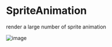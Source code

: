 # SpriteAnimation
render a large number of sprite animation

![image](https://github.com/so-sos-so/SpriteAnimation/blob/master/Images/GIF.gif)